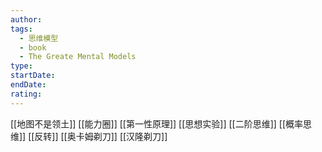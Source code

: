 ```yaml
---
author: 
tags:
  - 思维模型
  - book
  - The Greate Mental Models
type: 
startDate: 
endDate: 
rating: 
---
```



[[地图不是领土]]
[[能力圈]]
[[第一性原理]]
[[思想实验]]
[[二阶思维]]
[[概率思维]]
[[反转]]
[[奥卡姆剃刀]]
[[汉隆剃刀]]






